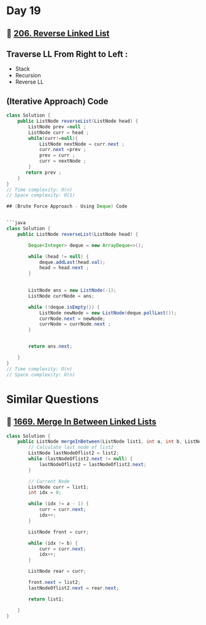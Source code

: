 # Day 19

## 🔗 [206. Reverse Linked List](https://leetcode.com/problems/reverse-linked-list/)

## Traverse LL From Right to Left :
 - Stack
 - Recursion
 - Reverse LL


## (Iterative Approach) Code


```java
class Solution {
    public ListNode reverseList(ListNode head) {
        ListNode prev =null ;
        ListNode curr = head ;
        while(curr!=null){
            ListNode nextNode = curr.next ;
            curr.next =prev ;
            prev = curr ;
            curr = nextNode ;
        }
       return prev ;
    }
}
// Time complexity: O(n)
// Space complexity: O(1)

## (Brute Force Approach - Using Deque) Code


```java
class Solution {
    public ListNode reverseList(ListNode head) {

        Deque<Integer> deque = new ArrayDeque<>();

        while (head != null) {
            deque.addLast(head.val);
            head = head.next ;
        }
        

        ListNode ans = new ListNode(-1);
        ListNode currNode = ans;

        while (!deque.isEmpty()) {
            ListNode newNode = new ListNode(deque.pollLast());
            currNode.next = newNode;
            currNode = currNode.next ;
        }


        return ans.next;

    }
}
// Time complexity: O(n)
// Space complexity: O(n)

```

# Similar Questions

## 🔗 [1669. Merge In Between Linked Lists](https://leetcode.com/problems/merge-in-between-linked-lists/description/)

```java
class Solution {
    public ListNode mergeInBetween(ListNode list1, int a, int b, ListNode list2) {
        // Calculate last node of list2
        ListNode lastNodeOflist2 = list2;
        while (lastNodeOflist2.next != null) {
            lastNodeOflist2 = lastNodeOflist2.next;
        }

        // Current Node
        ListNode curr = list1;
        int idx = 0;

        while (idx != a - 1) {
            curr = curr.next;
            idx++;
        }

        ListNode front = curr;

        while (idx != b) {
            curr = curr.next;
            idx++;
        }

        ListNode rear = curr;

        front.next = list2;
        lastNodeOflist2.next = rear.next;

        return list1;

    }
}
```
